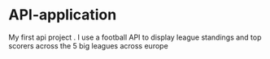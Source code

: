 # API-application
My first api project . I use a football API to display league standings and top scorers across the 5 big leagues across europe
